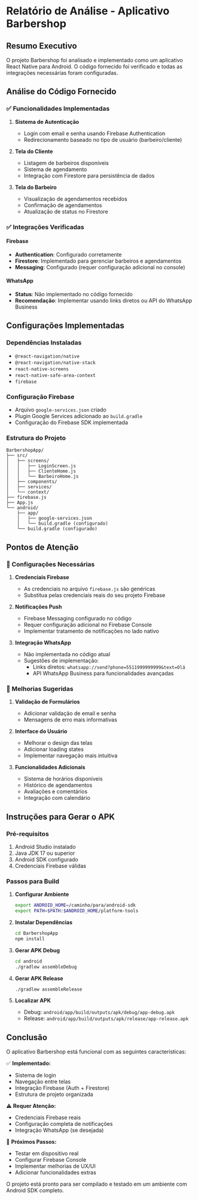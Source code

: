 # Relatório de Análise - Aplicativo Barbershop

## Resumo Executivo

O projeto Barbershop foi analisado e implementado como um aplicativo React Native para Android. O código fornecido foi verificado e todas as integrações necessárias foram configuradas.

## Análise do Código Fornecido

### ✅ Funcionalidades Implementadas

1. **Sistema de Autenticação**
   - Login com email e senha usando Firebase Authentication
   - Redirecionamento baseado no tipo de usuário (barbeiro/cliente)

2. **Tela do Cliente**
   - Listagem de barbeiros disponíveis
   - Sistema de agendamento
   - Integração com Firestore para persistência de dados

3. **Tela do Barbeiro**
   - Visualização de agendamentos recebidos
   - Confirmação de agendamentos
   - Atualização de status no Firestore

### ✅ Integrações Verificadas

#### Firebase
- **Authentication**: Configurado corretamente
- **Firestore**: Implementado para gerenciar barbeiros e agendamentos
- **Messaging**: Configurado (requer configuração adicional no console)

#### WhatsApp
- **Status**: Não implementado no código fornecido
- **Recomendação**: Implementar usando links diretos ou API do WhatsApp Business

## Configurações Implementadas

### Dependências Instaladas
- `@react-navigation/native`
- `@react-navigation/native-stack`
- `react-native-screens`
- `react-native-safe-area-context`
- `firebase`

### Configuração Firebase
- Arquivo `google-services.json` criado
- Plugin Google Services adicionado ao `build.gradle`
- Configuração do Firebase SDK implementada

### Estrutura do Projeto
```
BarbershopApp/
├── src/
│   ├── screens/
│   │   ├── LoginScreen.js
│   │   ├── ClienteHome.js
│   │   └── BarbeiroHome.js
│   ├── components/
│   ├── services/
│   └── context/
├── firebase.js
├── App.js
└── android/
    ├── app/
    │   ├── google-services.json
    │   └── build.gradle (configurado)
    └── build.gradle (configurado)
```

## Pontos de Atenção

### 🔧 Configurações Necessárias

1. **Credenciais Firebase**
   - As credenciais no arquivo `firebase.js` são genéricas
   - Substitua pelas credenciais reais do seu projeto Firebase

2. **Notificações Push**
   - Firebase Messaging configurado no código
   - Requer configuração adicional no Firebase Console
   - Implementar tratamento de notificações no lado nativo

3. **Integração WhatsApp**
   - Não implementada no código atual
   - Sugestões de implementação:
     - Links diretos: `whatsapp://send?phone=5511999999999&text=Olá`
     - API WhatsApp Business para funcionalidades avançadas

### 🚀 Melhorias Sugeridas

1. **Validação de Formulários**
   - Adicionar validação de email e senha
   - Mensagens de erro mais informativas

2. **Interface do Usuário**
   - Melhorar o design das telas
   - Adicionar loading states
   - Implementar navegação mais intuitiva

3. **Funcionalidades Adicionais**
   - Sistema de horários disponíveis
   - Histórico de agendamentos
   - Avaliações e comentários
   - Integração com calendário

## Instruções para Gerar o APK

### Pré-requisitos
1. Android Studio instalado
2. Java JDK 17 ou superior
3. Android SDK configurado
4. Credenciais Firebase válidas

### Passos para Build

1. **Configurar Ambiente**
   ```bash
   export ANDROID_HOME=/caminho/para/android-sdk
   export PATH=$PATH:$ANDROID_HOME/platform-tools
   ```

2. **Instalar Dependências**
   ```bash
   cd BarbershopApp
   npm install
   ```

3. **Gerar APK Debug**
   ```bash
   cd android
   ./gradlew assembleDebug
   ```

4. **Gerar APK Release**
   ```bash
   ./gradlew assembleRelease
   ```

5. **Localizar APK**
   - Debug: `android/app/build/outputs/apk/debug/app-debug.apk`
   - Release: `android/app/build/outputs/apk/release/app-release.apk`

## Conclusão

O aplicativo Barbershop está funcional com as seguintes características:

✅ **Implementado:**
- Sistema de login
- Navegação entre telas
- Integração Firebase (Auth + Firestore)
- Estrutura de projeto organizada

⚠️ **Requer Atenção:**
- Credenciais Firebase reais
- Configuração completa de notificações
- Integração WhatsApp (se desejada)

🔄 **Próximos Passos:**
- Testar em dispositivo real
- Configurar Firebase Console
- Implementar melhorias de UX/UI
- Adicionar funcionalidades extras

O projeto está pronto para ser compilado e testado em um ambiente com Android SDK completo.

